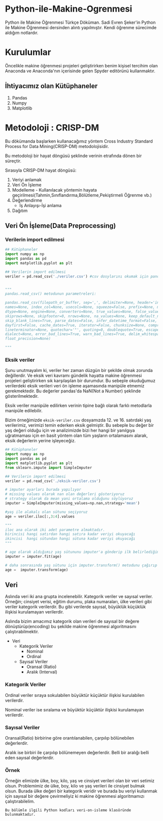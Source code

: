 # Python-ile-Makine-Ogrenmesi
Python ile Makine Öğrenmesi Türkçe Döküman. Sadi Evren Şeker'in Python ile Makine Öğrenmesi dersinden alıntı yapılmıştır. Kendi öğrenme sürecimde aldığım notlardır.

# Kurulumlar

Öncelikle makine öğrenmesi projeleri geliştirirken benim kişisel tercihim olan Anaconda ve Anaconda'nın içerisinde gelen Spyder editörünü kullanmaktır.

## İhtiyacımız olan Kütüphaneler

1. Pandas
2. Numpy
3. Matplotlib


# Metodoloji : CRISP-DM

Bu dökümanda başlarken kullanacağımız yöntem Cross Industry Standard Process for Data Mining(CRISP-DM) metodolojisidir. 

Bu metodoloji bir hayat döngüsü şeklinde verinin etrafında dönen bir süreçtir.

Sırasıyla CRISP-DM hayat döngüsü:
1. Veriyi anlamak
2. Veri Ön İşleme
3. Modelleme - Kullanılacak yöntemin hayata geçirilmesi(Tahmin,Sınıflandırma,Bölütleme,Pekiştirmeli Öğrenme vb.)
4. Değerlendirme
    - İş Anlayışı-İşi anlama
5. Dağıtım

## Veri Ön İşleme(Data Preprocessing)

### Verilerin import edilmesi

```python
## Kütüphaneler
import numpy as np
import pandas as pd
import matplotlib.pyplot as plt

## Verilerin import edilmesi
veriler = pd.read_csv('./veriler.csv') #csv dosylarını okumak için pandas'ın read_csv metodunu çağırıyoruz.


"""
pandas.read_csv() metodunun parametreleri: 

pandas.read_csv(filepath_or_buffer, sep=',', delimiter=None, header='infer', 
names=None, index_col=None, usecols=None, squeeze=False, prefix=None, mangle_dupe_cols=True, 
dtype=None, engine=None, converters=None, true_values=None, false_values=None, skipinitialspace=False, 
skiprows=None, skipfooter=0, nrows=None, na_values=None, keep_default_na=True, na_filter=True, verbose=False, 
skip_blank_lines=True, parse_dates=False, infer_datetime_format=False, keep_date_col=False, date_parser=None, 
dayfirst=False, cache_dates=True, iterator=False, chunksize=None, compression='infer', thousands=None, decimal='.', 
lineterminator=None, quotechar='"', quoting=0, doublequote=True, escapechar=None, comment=None, encoding=None,
dialect=None, error_bad_lines=True, warn_bad_lines=True, delim_whitespace=False, low_memory=True, memory_map=False, 
float_precision=None)

"""

```
### Eksik veriler

Şunu unutmayalım ki, veriler her zaman düzgün bir şekilde olmak zorunda değillerdir. Ve eksik veri kavramı gündelik hayatta makine öğrenmesi projeleri geliştirirken sık karşılaşılan bir durumdur. Bu sebeple okuduğumuz verilerdeki eksik verileri veri ön işleme aşamasında manipüle etmemiz gerekmektedir. Bu değerler pandas'da NaN(Not a Number) şeklinde gösterilmektedir. 

Eksik veriler manipüle edilirken verinin tipine bağlı olarak farklı metodlarla manipüle edilebilir.

Bizim örneğimizde `eksik-veriler.csv` dosyamızda 12. ve 16. satırdaki yaş verilerimiz, verimizi temin ederken eksik gelmiştir. Bu sebeple bu değer bir yaş değeri olduğu için ve analizimizde bizi her hangi bir yanılgıya  uğratmaması için en basit yöntem olan tüm yaşların ortalamasını alarak, eksik değerlerin yerine işleyeceğiz.

```python
## Kütüphaneler
import numpy as np
import pandas as pd
import matplotlib.pyplot as plt
from sklearn.impute import SimpleImputer

## Verilerin import edilmesi
veriler = pd.read_csv('./eksik-veriler.csv') 

# imputer ayarları burada yapılıyor
# missing values olarak nan olan değerleri gösteriyoruz
# strategy olarak da mean yani ortalama olduğunu söylüyoruz
imputer = SimpleImputer(missing_values=np.nan,strategy='mean')

#yaş ile alakalı olan sütunu seçiyoruz
age = veriler.iloc[:,3:4].values 

"""
iloc ana olarak iki adet parametre almaktadır. 
birincisi hangi satırdan hangi satıra kadar veriyi okuyacağı
ikincisi  hangi sütundan hangi sütuna kadar veriyi okuyacağı
"""

# age olarak aldığımız yaş sütununu imputer'a gönderip ilk belirlediğimiz stratejiye göre öğrenme işlemini gerçekleştiriyoruz.
imputer = imputer.fit(age)

# daha sonrasında yaş sütunu için imputer.transform() metodunu çağırıp değerlerini değiştiriyoruz..
age =  imputer.transform(age)
```

## Veri 


Aslında veri iki ana grupta incelenebilir. Kategorik veriler ve sayısal veriler. Örneğin; cinsiyet verisi, eğitim durumu, plaka numaraları, ülke verileri gibi veriler kategorik verilerdir. Bu gibi verilerde sayısal, büyüklük küçüklük ilişkisi kurulamayan verilerdir. 


Aslında bizim amacımız kategorik olan verileri de sayısal bir değere dönüştürüp(encoding) bu şekilde makine öğrenmesi algoritmasını çalıştırabilmektir.


- Veri
    - Kategorik Veriler
        - Nominal
        - Ordinal
    - Sayısal Veriler
        - Oransal (Ratio)
        - Aralık (Interval)

### Kategorik Veriler 

Ordinal veriler sıraya sokulabilen büyüktür küçüktür ilişkisi kurulabilen verilerdir. 

Nominal veriler ise sıralama ve büyüktür küçüktür ilişkisi kurulamayan verilerdir.

### Sayısal Veriler

Oransal(Ratio) birbirine göre orantılanabilen, çarpılıp bölünebilen değerlerdir.

Aralık ise birbiri ile çarpılıp bölünemeyen değerlerdir. Belli bir aralığı belli eden sayısal değerlerdir.

### Örnek

Örneğin elimizde ülke, boy, kilo, yaş ve cinsiyet verileri olan bir veri setimiz olsun. Problemimiz de ülke, boy, kilo ve yaş verileri ile cinsiyet bulmak olsun. Burada ülke değeri bir kategorik veridir ve burada bu veriyi kullanmak için sayısal bir değere çevirmeliyiz ki makine öğrenmesi algoritmamızı çalıştırabilelim.

```
Bu bölümle ilgili Python kodları veri-on-isleme klasöründe bulunmaktadır.
```